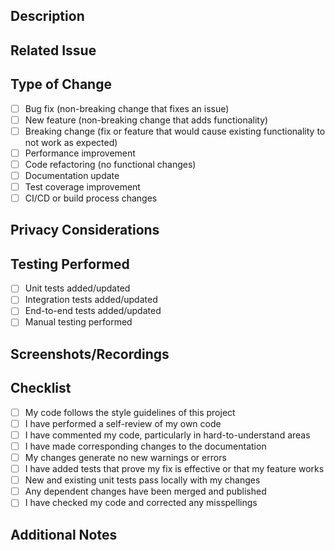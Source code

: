 ## Description

<!-- Provide a clear and concise description of the changes introduced by this pull request -->

## Related Issue

<!-- Please link to the issue this PR addresses (if applicable) -->
<!-- Format: Fixes #123 or Relates to #456 -->

## Type of Change

<!-- Please check the relevant options -->

- [ ] Bug fix (non-breaking change that fixes an issue)
- [ ] New feature (non-breaking change that adds functionality)
- [ ] Breaking change (fix or feature that would cause existing functionality to not work as expected)
- [ ] Performance improvement
- [ ] Code refactoring (no functional changes)
- [ ] Documentation update
- [ ] Test coverage improvement
- [ ] CI/CD or build process changes

## Privacy Considerations

<!-- Describe any privacy implications of this change and how they've been addressed -->
<!-- If not applicable, write "N/A" -->

## Testing Performed

<!-- Describe the testing you've done to verify your changes -->
<!-- Include details of your testing environment, tests ran, and testing methodology -->

- [ ] Unit tests added/updated
- [ ] Integration tests added/updated
- [ ] End-to-end tests added/updated
- [ ] Manual testing performed

## Screenshots/Recordings

<!-- If applicable, add screenshots or recordings to help explain your changes -->
<!-- For UI changes, before/after screenshots are particularly helpful -->

## Checklist

- [ ] My code follows the style guidelines of this project
- [ ] I have performed a self-review of my own code
- [ ] I have commented my code, particularly in hard-to-understand areas
- [ ] I have made corresponding changes to the documentation
- [ ] My changes generate no new warnings or errors
- [ ] I have added tests that prove my fix is effective or that my feature works
- [ ] New and existing unit tests pass locally with my changes
- [ ] Any dependent changes have been merged and published
- [ ] I have checked my code and corrected any misspellings

## Additional Notes

<!-- Any additional information that might be helpful for reviewers -->